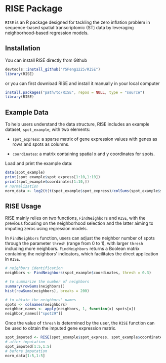 
# RISE Package

`RISE` is an R package designed for tackling the zero inflation problem in
sequence-based spatial transcriptomic (ST) data by leveraging
neighborhood-based regression models.

## Installation

You can install RISE directly from Github

```r
devtools::install_github("YSPeng1225/RISE")
library(RISE)
```

or you can first download RISE and install it manually in your local computer

``` r
install.packages("path/to/RISE", repos = NULL, type = "source")
library(RISE)
```

## Example Data

To help users understand the data structure, RISE includes an example
dataset, `spot_example`, with two elements:

- `spot_express`: a sparse matrix of gene expression values with genes
  as rows and spots as columns.

- `coordinates`: a matrix containing spatial x and y coordinates for spots.

Load and print the example data:

``` r
data(spot_example)
print(spot_example$spot_express[1:10,1:10])
print(spot_example$coordinates[1:10,])
# normalization
norm_data <- log2(t(t(spot_example$spot_express)/colSums(spot_example$spot_express) * median(colSums(spot_example$spot_express))) + 1)

```

## RISE Usage

RISE mainly relies on two functions, `FindNeighbors` and `RISE`, with
the previous focusing on the neighborhood selection and the latter
aiming to imputing zeros using regression models.

In `FindNeighbors` function, users can adjust the neighbor number
of spots through the parameter `thresh` (range from 0 to 1), with
larger `thresh` including more neighbors. `FindNeighbors` returns a
Boolean matrix containing the neighbors' indicators, which facilitates the
direct application in `RISE`. 

``` r
# neighbors identification
neighbors <- FindNeighbors(spot_example$coordinates, thresh = 0.3)

# to summarize the number of neighbors
summary(rowSums(neighbors))
hist(rowSums(neighbors), breaks = 200)

# to obtain the neighbors' names
spots <- colnames(neighbors)
neighbor_names <- apply(neighbors, 1, function(x) spots[x])
neighbor_names[["spot29"]]
```

Once the value of `thresh` is determined by the
user, the `RISE` function can be used to obtain the imputed gene expression
matrix.

``` r
spot_imputed <- RISE(spot_example$spot_express, spot_example$coordinates, thresh = 0.3)
# after imputation
spot_imputed[1:5,1:5]
# before imputation
norm_data[1:5,1:5]
```
